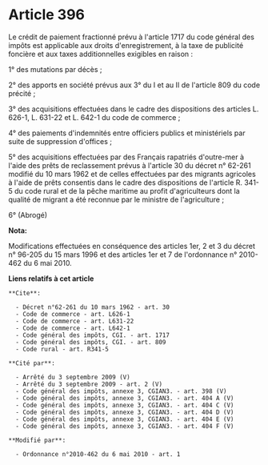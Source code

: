 # Article 396

Le crédit de paiement fractionné prévu à l'article 1717 du code général des impôts est applicable aux droits
d'enregistrement, à la taxe de publicité foncière et aux taxes additionnelles exigibles en raison :

1° des mutations par décès ;

2° des apports en société prévus aux 3° du I et au II de l'article 809 du code précité ;

3° des acquisitions effectuées dans le cadre des dispositions des articles L. 626-1, L. 631-22 et L. 642-1 du code de
commerce ;

4° des paiements d'indemnités entre officiers publics et ministériels par suite de suppression d'offices ;

5° des acquisitions effectuées par des Français rapatriés d'outre-mer à l'aide des prêts de reclassement prévus à l'article
30 du décret n° 62-261 modifié du 10 mars 1962 et de celles effectuées par des migrants agricoles à l'aide de prêts consentis
dans le cadre des dispositions de l'article R. 341-5 du code rural et de la pêche maritime au profit d'agriculteurs dont la
qualité de migrant a été reconnue par le ministre de l'agriculture ;

6° (Abrogé)

**Nota:**

Modifications effectuées en conséquence des articles 1er, 2 et 3 du décret n° 96-205 du 15 mars 1996 et des articles 1er et 7
de l'ordonnance n° 2010-462 du 6 mai 2010.

**Liens relatifs à cet article**

	**Cite**:

	  - Décret n°62-261 du 10 mars 1962 - art. 30
	  - Code de commerce - art. L626-1
	  - Code de commerce - art. L631-22
	  - Code de commerce - art. L642-1
	  - Code général des impôts, CGI. - art. 1717
	  - Code général des impôts, CGI. - art. 809
	  - Code rural - art. R341-5

	**Cité par**:

	  - Arrêté du 3 septembre 2009 (V)
	  - Arrêté du 3 septembre 2009 - art. 2 (V)
	  - Code général des impôts, annexe 3, CGIAN3. - art. 398 (V)
	  - Code général des impôts, annexe 3, CGIAN3. - art. 404 A (V)
	  - Code général des impôts, annexe 3, CGIAN3. - art. 404 C (V)
	  - Code général des impôts, annexe 3, CGIAN3. - art. 404 D (V)
	  - Code général des impôts, annexe 3, CGIAN3. - art. 404 E (V)
	  - Code général des impôts, annexe 3, CGIAN3. - art. 404 F (V)

	**Modifié par**:

	  - Ordonnance n°2010-462 du 6 mai 2010 - art. 1
